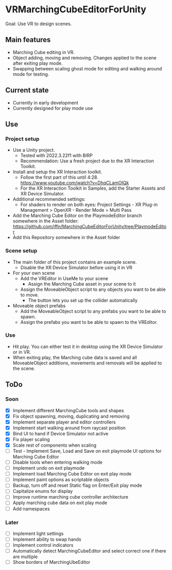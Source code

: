 # VRMarchingCubeEditorForUnity
Goal: Use VR to design scenes.

## Main features
- Marching Cube editing in VR.
- Object adding, moving and removing. Changes applied to the scene after exiting play mode.
- Swapping between scaling ghost mode for editing and walking around mode for testing.

## Current state
- Currently in early development
- Currently designed for play mode use

## Use
### Project setup
- Use a Unity project.
  - Tested with 2022.3.22f1 with BIRP
  - Recommendation: Use a fresh project due to the XR Interaction Toolkit.
- Install and setup the XR Interaction toolkit.
  - Follow the first part of this until 4:28. https://www.youtube.com/watch?v=DhqCLamOIQk
  - For the XR Interaction Toolkit in Samples, add the Starter Assets and XR Device Simulator.
- Additional recommended settings:
  - For shaders to render on both eyes: Project Settings - XR Plug-in Management > OpenXR - Render Mode = Multi Pass
- Add the Marching Cube Editor on the PlaymodeEditor branch somewhere in the Asset folder: https://github.com/iffn/MarchingCubeEditorForUnity/tree/PlaymodeEditor
- Add this Repository somewhere in the Asset folder

### Scene setup
- The main folder of this project contains an example scene.
  - Disable the XR Device Simulator before using it in VR
- For your own scene
  - Add the VREditor in UseMe to your scene
    - Assign the Marching Cube asset in your scene to it
  - Assign the MoveableObject script to any objects you want to be able to move.
    - The button lets you set up the collider automatically
- Moveable object prefabs
  - Add the MoveableObject script to any prefabs you want to be able to spawn.
  - Assign the prefabs you want to be able to spawn to the VREditor.

### Use
- Hit play. You can either test it in desktop using the XR Device Simulator or in VR.
- When exiting play, the Marching cube data is saved and all MoveableObject additions, movements and removals will be applied to the scene.

## ToDo
### Soon
- [x] Implement different MarchingCube tools and shapes
- [x] Fix object spawning, moving, duplicating and removing
- [x] Implement separate player and editor controllers
- [x] Implement start walking around from raycast position
- [x] Bind UI to hand if Device Simulator not active
- [x] Fix player scaling
- [x] Scale rest of components when scaling
- [ ] Test - Implement Save, Load and Save on exit playmode UI options for Marching Cube Editor
- [ ] Disable tools when entering walking mode
- [ ] Implement undo on exit playmode
- [ ] Implement load Marching Cube Editor on exit play mode
- [ ] Implement paint options as scriptable objects
- [ ] Backup, turn off and reset Static flag on Enter/Exit play mode
- [ ] Capitalize enums for display
- [ ] Improve runtime marching cube controller architecture
- [ ] Apply marching cube data on exit play mode
- [ ] Add namespaces

### Later
- [ ] Implement light settings
- [ ] Implement ability to swap hands
- [ ] Implement control indicators
- [ ] Automatically detect MarchingCubeEditor and select correct one if there are multiple
- [ ] Show borders of MarchingUbeEditor